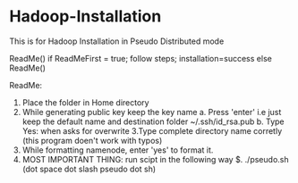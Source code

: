 # Hadoop-Installation
This is for Hadoop Installation in Pseudo Distributed mode

ReadMe()
  if ReadMeFirst = true;
    follow steps;
    installation=success
  else
    ReadMe()
    
ReadMe:
1. Place the folder in Home directory
2. While generating public key keep the key name 
  a. Press 'enter' i.e just keep the default name and destination folder ~/.ssh/id_rsa.pub
  b. Type Yes: when asks for overwrite
3.Type complete directory name corretly (this program doen't work with typos)
4. While formatting namenode, enter 'yes' to format it.
5. MOST IMPORTANT THING: run scipt in the following way 
    $. ./pseudo.sh (dot space dot slash pseudo dot sh)
